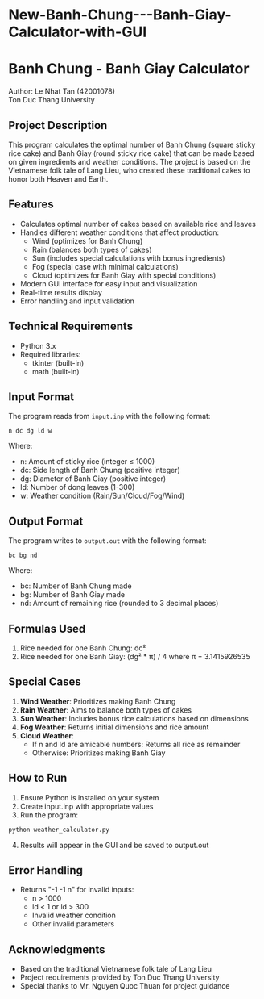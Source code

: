 # New-Banh-Chung---Banh-Giay-Calculator-with-GUI

# Banh Chung - Banh Giay Calculator
Author: Le Nhat Tan (42001078)  
Ton Duc Thang University

## Project Description
This program calculates the optimal number of Banh Chung (square sticky rice cake) and Banh Giay (round sticky rice cake) that can be made based on given ingredients and weather conditions. The project is based on the Vietnamese folk tale of Lang Lieu, who created these traditional cakes to honor both Heaven and Earth.

## Features
- Calculates optimal number of cakes based on available rice and leaves
- Handles different weather conditions that affect production:
  - Wind (optimizes for Banh Chung)
  - Rain (balances both types of cakes)
  - Sun (includes special calculations with bonus ingredients)
  - Fog (special case with minimal calculations)
  - Cloud (optimizes for Banh Giay with special conditions)
- Modern GUI interface for easy input and visualization
- Real-time results display
- Error handling and input validation

## Technical Requirements
- Python 3.x
- Required libraries:
  - tkinter (built-in)
  - math (built-in)

## Input Format
The program reads from `input.inp` with the following format:
```
n dc dg ld w
```
Where:
- n: Amount of sticky rice (integer ≤ 1000)
- dc: Side length of Banh Chung (positive integer)
- dg: Diameter of Banh Giay (positive integer)
- ld: Number of dong leaves (1-300)
- w: Weather condition (Rain/Sun/Cloud/Fog/Wind)

## Output Format
The program writes to `output.out` with the following format:
```
bc bg nd
```
Where:
- bc: Number of Banh Chung made
- bg: Number of Banh Giay made
- nd: Amount of remaining rice (rounded to 3 decimal places)

## Formulas Used
1. Rice needed for one Banh Chung: dc²
2. Rice needed for one Banh Giay: (dg² * π) / 4
where π = 3.1415926535

## Special Cases
1. **Wind Weather**: Prioritizes making Banh Chung
2. **Rain Weather**: Aims to balance both types of cakes
3. **Sun Weather**: Includes bonus rice calculations based on dimensions
4. **Fog Weather**: Returns initial dimensions and rice amount
5. **Cloud Weather**: 
   - If n and ld are amicable numbers: Returns all rice as remainder
   - Otherwise: Prioritizes making Banh Giay

## How to Run
1. Ensure Python is installed on your system
2. Create input.inp with appropriate values
3. Run the program:
```bash
python weather_calculator.py
```
4. Results will appear in the GUI and be saved to output.out

## Error Handling
- Returns "-1 -1 n" for invalid inputs:
  - n > 1000
  - ld < 1 or ld > 300
  - Invalid weather condition
  - Other invalid parameters

## Acknowledgments
- Based on the traditional Vietnamese folk tale of Lang Lieu
- Project requirements provided by Ton Duc Thang University
- Special thanks to Mr. Nguyen Quoc Thuan for project guidance
